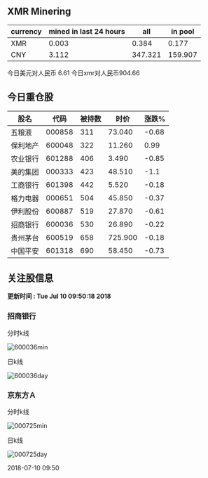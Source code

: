 ## XMR Minering

|currency|mined in last 24 hours|all|in pool|
|---|---|---|---|
|XMR|0.003|0.384|0.177|
|CNY|3.112|347.321|159.907|

今日美元对人民币 6.61	今日xmr对人民币904.66


## 今日重仓股 

|股名|代码|被持数|时价|涨跌%|
|---|---|---|---|---|
|五粮液|000858|311|73.040|-0.68|
|保利地产|600048|322|11.260|0.99|
|农业银行|601288|406|3.490|-0.85|
|美的集团|000333|423|48.510|-1.1|
|工商银行|601398|442|5.520|-0.18|
|格力电器|000651|504|45.850|-0.37|
|伊利股份|600887|519|27.870|-0.61|
|招商银行|600036|530|26.890|-0.22|
|贵州茅台|600519|658|725.900|-0.18|
|中国平安|601318|690|58.450|-0.73|

## 关注股信息
**更新时间 : Tue Jul 10 09:50:18 2018**
### 招商银行 
分时k线

![600036min](http://image.sinajs.cn/newchart/min/n/sh600036.gif)

日k线

![600036day](http://image.sinajs.cn/newchart/daily/n/sh600036.gif)

### 京东方Ａ 
分时k线

![000725min](http://image.sinajs.cn/newchart/min/n/sz000725.gif)

日k线

![000725day](http://image.sinajs.cn/newchart/daily/n/sz000725.gif)

2018-07-10 09:50